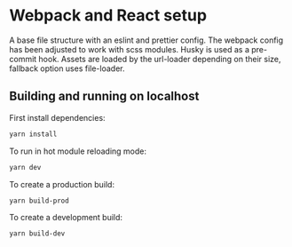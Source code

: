# Webpack and React setup

A base file structure with an eslint and prettier config. The webpack config has been adjusted to work with scss modules. Husky is used as a pre-commit hook. Assets are loaded by the url-loader depending on their size, fallback option uses file-loader.

## Building and running on localhost

First install dependencies:

```sh
yarn install
```

To run in hot module reloading mode:

```sh
yarn dev
```

To create a production build:

```sh
yarn build-prod
```

To create a development build:

```sh
yarn build-dev
```
